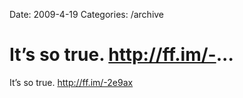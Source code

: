 Date: 2009-4-19
Categories: /archive

# It’s so true. http://ff.im/-...

It’s so true. <a href="http://ff.im/-2e9ax" rel="nofollow">http://ff.im/-2e9ax</a>
